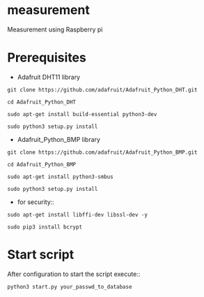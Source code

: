 # measurement

Measurement using Raspberry pi

# Prerequisites

* Adafruit DHT11 library
```
git clone https://github.com/adafruit/Adafruit_Python_DHT.git

cd Adafruit_Python_DHT

sudo apt-get install build-essential python3-dev

sudo python3 setup.py install
```
* Adafruit_Python_BMP library
```
git clone https://github.com/adafruit/Adafruit_Python_BMP.git

cd Adafruit_Python_BMP

sudo apt-get install python3-smbus

sudo python3 setup.py install
```
* for security::
```
sudo apt-get install libffi-dev libssl-dev -y

sudo pip3 install bcrypt
```
# Start script

After configuration to start the script execute::
```
python3 start.py your_passwd_to_database
```
